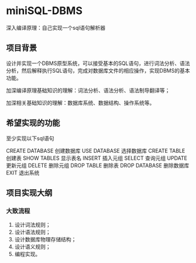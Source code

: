 # miniSQL-DBMS
深入编译原理：自己实现一个sql语句解析器

## 项目背景

设计并实现一个DBMS原型系统，可以接受基本的SQL语句，进行词法分析、语法分析，然后解释执行SQL语句，完成对数据库文件的相应操作，实现DBMS的基本功能。

加深编译原理基础知识的理解：词法分析、语法分析、语法制导翻译等；

加深相关基础知识的理解：数据库系统、数据结构、操作系统等。


## 希望实现的功能

至少实现以下sql语句

CREATE DATABASE   	创建数据库
USE DATABASE 		选择数据库
CREATE   TABLE		创建表
SHOW  TABLES  		显示表名
INSERT		 	插入元组
SELECT 		 	查询元组
UPDATE			更新元组
DELETE			删除元组
DROP	TABLE 		删除表
DROP	DATABASE		删除数据库
EXIT	 			退出系统


## 项目实现大纲

### 大致流程

1. 设计词法规则；
2. 设计语法规则；
3. 设计数据库物理存储结构；
4. 设计语义规则；
5. 编程实现。



